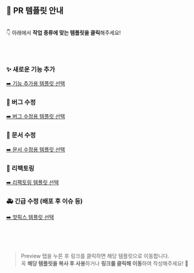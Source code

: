 ## 🔖 PR 템플릿 안내

</br>👇 아래에서 **작업 종류에 맞는 템플릿을 클릭**해주세요!

</br></br>

### ✨ 새로운 기능 추가
[➡️ 기능 추가용 템플릿 선택](?expand=1&template=feature.md)

### 🐛 버그 수정
[➡️ 버그 수정용 템플릿 선택](?expand=1&template=bugfix.md)

### 📝 문서 수정
[➡️ 문서 수정용 템플릿 선택](?expand=1&template=docs.md)

### 🔧 리팩토링
[➡️ 리팩토링 템플릿 선택](?expand=1&template=refactor.md)

### 🚑 긴급 수정 (배포 후 이슈 등)
[➡️ 핫픽스 템플릿 선택](?expand=1&template=hotfix.md)

</br></br></br>

> Preview 탭을 누른 후 링크를 클릭하면 해당 템플릿으로 이동합니다.  
> 꼭 **해당 템플릿을 복사 후 사용**하거나 **링크를 클릭해 이동**하여 작성해주세요! 🙏
